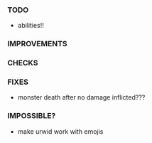 ### TODO
- abilities!!

### IMPROVEMENTS

### CHECKS

### FIXES
- monster death after no damage inflicted???

### IMPOSSIBLE?
- make urwid work with emojis
